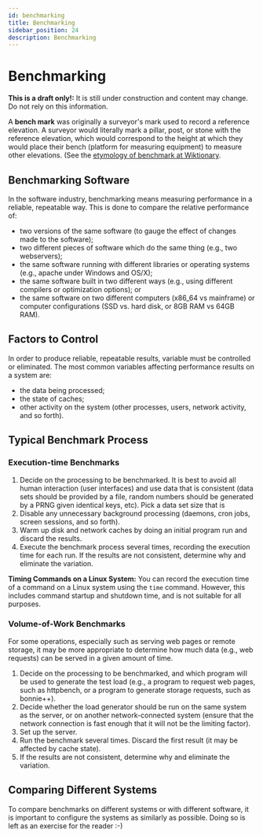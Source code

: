 ```yaml
---
id: benchmarking
title: Benchmarking
sidebar_position: 24
description: Benchmarking
---
```


# Benchmarking

**This is a draft only!:** It is still under construction and content may change. Do not rely on this information.

A **bench mark** was originally a surveyor's mark used to record a reference elevation. A surveyor would literally mark a pillar, post, or stone with the reference elevation, which would correspond to the height at which they would place their bench (platform for measuring equipment) to measure other elevations. (See the [etymology of benchmark at Wiktionary](http://en.wiktionary.org/wiki/benchmark#Etymology).

## Benchmarking Software

In the software industry, benchmarking means measuring performance in a reliable, repeatable way. This is done to compare the relative performance of:

- two versions of the same software (to gauge the effect of changes made to the software);
- two different pieces of software which do the same thing (e.g., two webservers);
- the same software running with different libraries or operating systems (e.g., apache under Windows and OS/X);
- the same software built in two different ways (e.g., using different compilers or optimization options); or
- the same software on two different computers (x86_64 vs mainframe) or computer configurations (SSD vs. hard disk, or 8GB RAM vs 64GB RAM).

## Factors to Control

In order to produce reliable, repeatable results, variable must be controlled or eliminated. The most common variables affecting performance results on a system are:

- the data being processed;
- the state of caches;
- other activity on the system (other processes, users, network activity, and so forth).

## Typical Benchmark Process

### Execution-time Benchmarks

1. Decide on the processing to be benchmarked. It is best to avoid all human interaction (user interfaces) and use data that is consistent (data sets should be provided by a file, random numbers should be generated by a PRNG given identical keys, etc). Pick a data set size that is
2. Disable any unnecessary background processing (daemons, cron jobs, screen sessions, and so forth).
3. Warm up disk and network caches by doing an initial program run and discard the results.
4. Execute the benchmark process several times, recording the execution time for each run. If the results are not consistent, determine why and eliminate the variation.

**Timing Commands on a Linux System:** You can record the execution time of a command on a Linux system using the `time` command. However, this includes command startup and shutdown time, and is not suitable for all purposes.

### Volume-of-Work Benchmarks

For some operations, especially such as serving web pages or remote storage, it may be more appropriate to determine how much data (e.g., web requests) can be served in a given amount of time.

1. Decide on the processing to be benchmarked, and which program will be used to generate the test load (e.g., a program to request web pages, such as httpbench, or a program to generate storage requests, such as bonnie++).
2. Decide whether the load generator should be run on the same system as the server, or on another network-connected system (ensure that the network connection is fast enough that it will not be the limiting factor).
3. Set up the server.
4. Run the benchmark several times. Discard the first result (it may be affected by cache state).
5. If the results are not consistent, determine why and eliminate the variation.

## Comparing Different Systems

To compare benchmarks on different systems or with different software, it is important to configure the systems as similarly as possible. Doing so is left as an exercise for the reader :-)
